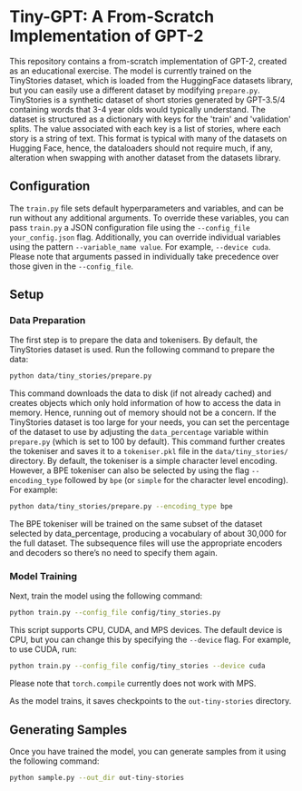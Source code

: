 # Tiny-GPT: A From-Scratch Implementation of GPT-2

This repository contains a from-scratch implementation of GPT-2, created as an educational exercise. The model is currently trained on the TinyStories dataset, which is loaded from the HuggingFace datasets library, but you can easily use a different dataset by modifying `prepare.py`. TinyStories is a synthetic dataset of short stories generated by GPT-3.5/4 containing words that 3-4 year olds would typically understand. The dataset is structured as a dictionary with keys for the 'train' and 'validation' splits. The value associated with each key is a list of stories, where each story is a string of text. This format is typical with many of the datasets on Hugging Face, hence, the dataloaders should not require much, if any, alteration when swapping with another dataset from the datasets library.

## Configuration

The `train.py` file sets default hyperparameters and variables, and can be run without any additional arguments. To override these variables, you can pass `train.py` a JSON configuration file using the `--config_file your_config.json` flag. Additionally, you can override individual variables using the pattern `--variable_name value`. For example, `--device cuda`. Please note that arguments passed in individually take precedence over those given in the `--config_file`.

## Setup

### Data Preparation

The first step is to prepare the data and tokenisers. By default, the TinyStories dataset is used. Run the following command to prepare the data:

```bash
python data/tiny_stories/prepare.py
```

This command downloads the data to disk (if not already cached) and creates objects which only hold information of how to access the data in memory. Hence, running out of memory should not be a concern. If the TinyStories dataset is too large for your needs, you can set the percentage of the dataset to use by adjusting the `data_percentage` variable within `prepare.py` (which is set to 100 by default). This command further creates the tokeniser and saves it to a `tokeniser.pkl` file in the `data/tiny_stories/` directory. By default, the tokeniser is a simple character level encoding. However, a BPE tokeniser can also be selected by using the flag `--encoding_type` followed by `bpe` (or `simple` for the character level encoding). For example:

```bash
python data/tiny_stories/prepare.py --encoding_type bpe
```

The BPE tokeniser will be trained on the same subset of the dataset selected by data_percentage, producing a vocabulary of about 30,000 for the full dataset. The subsequence files will use the appropriate encoders and decoders so there’s no need to specify them again.


### Model Training

Next, train the model using the following command:

```bash
python train.py --config_file config/tiny_stories.py
```

This script supports CPU, CUDA, and MPS devices. The default device is CPU, but you can change this by specifying the `--device` flag. For example, to use CUDA, run:

```bash
python train.py --config_file config/tiny_stories --device cuda
```

Please note that `torch.compile` currently does not work with MPS.

As the model trains, it saves checkpoints to the `out-tiny-stories` directory.

## Generating Samples

Once you have trained the model, you can generate samples from it using the following command:

```bash
python sample.py --out_dir out-tiny-stories
```